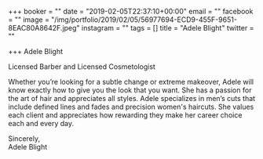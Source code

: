 +++
booker = ""
date = "2019-02-05T22:37:10+00:00"
email = ""
facebook = ""
image = "/img/portfolio/2019/02/05/56977694-ECD9-455F-9651-8EAC80A8642F.jpeg"
instagram = ""
tags = []
title = "Adele Blight"
twitter = ""

+++
Adele Blight

Licensed Barber and Licensed Cosmetologist

Whether you’re looking for a subtle change or extreme makeover, Adele will know exactly how to give you the look that you want. She has a passion for the art of hair and appreciates all styles. Adele specializes in men’s cuts that include defined lines and fades and precision women's haircuts. She values each client and appreciates how rewarding they make her career choice each and every day.

Sincerely,  
Adele Blight